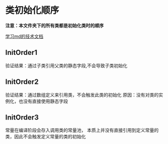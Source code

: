 # 类初始化顺序

**注意：本文件夹下的所有类都是初始化类时的顺序**

[学习md的技术文档](http://www.mdeditor.com/)

## InitOrder1
验证结果：通过子类引用父类的静态字段,不会导致子类初始化

## InitOrder2
验证结果：通过数组定义来引用类，不会触发此类的初始化
原因：没有对类的实例化，也没有直接使用静态字段

## InitOrder3
常量在编译阶段会存入调用类的常量池，
本质上并没有直接引用到定义常量的类，因此不会触发定义常量的类的初始化
